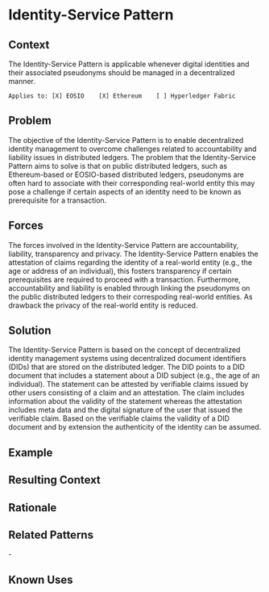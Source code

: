 # Identity-Service Pattern
## Context
The Identity-Service Pattern is applicable whenever digital identities and their associated pseudonyms should be managed in a decentralized manner. 

``Applies to: [X] EOSIO    [X] Ethereum    [ ] Hyperledger Fabric``

## Problem
The objective of the Identity-Service Pattern is to enable decentralized identity management to overcome challenges related to accountability and liability issues in distributed ledgers. The problem that the Identity-Service Pattern aims to solve is that on public distributed ledgers, such as Ethereum-based or EOSIO-based distributed ledgers, pseudonyms are often hard to associate with their corresponding real-world entity this may pose a challenge if certain aspects of an identity need to be known as prerequisite for a transaction.   

## Forces
The forces involved in the Identity-Service Pattern are accountability, liability, transparency and privacy. The Identity-Service Pattern enables the attestation of claims regarding the identity of a real-world entity (e.g., the age or address of an individual), this fosters transparency if certain prerequisites are required to proceed with a transaction. Furthermore, accountability and liability is enabled through linking the pseudonyms on the public distributed ledgers to their correspoding real-world entities. As drawback the privacy of the real-world entity is reduced.

## Solution
The Identity-Service Pattern is based on the concept of decentralized identity management systems using decentralized document identifiers (DIDs) that are stored on the distributed ledger. The DID points to a DID document that includes a statement about a DID subject (e.g., the age of an individual). The statement can be attested by verifiable claims issued by other users consisting of a claim and an attestation. The claim includes information about the validity of the statement whereas the attestation includes meta data and the digital signature of the user that issued the verifiable claim. Based on the verifiable claims the validity of a DID document and by extension the authenticity of the identity can be assumed.

## Example



## Resulting Context


## Rationale


## Related Patterns
\-

## Known Uses


